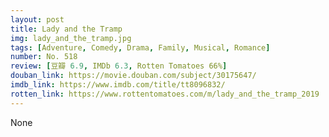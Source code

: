 ```yaml
---
layout: post 
title: Lady and the Tramp
img: lady_and_the_tramp.jpg
tags: [Adventure, Comedy, Drama, Family, Musical, Romance]
number: No. 518
review: [豆瓣 6.9, IMDb 6.3, Rotten Tomatoes 66%]
douban_link: https://movie.douban.com/subject/30175647/
imdb_link: https://www.imdb.com/title/tt8096832/
rotten_link: https://www.rottentomatoes.com/m/lady_and_the_tramp_2019
---
```


None